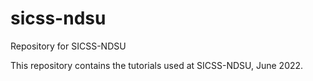 # sicss-ndsu
Repository for SICSS-NDSU

This repository contains the tutorials used at SICSS-NDSU, June 2022. 
